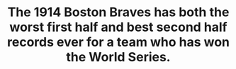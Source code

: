 ---
title:      
  - The 1914 Boston Braves has both the worst first half and best second half records ever for a team who has won the World Series.
secondary:
  - They went 33-43 (0.434) in the first half and 61-16 (0.792) in the second half, finishing 94-59.
reference:
  - http://www.baseball-reference.com/play-index/split_finder.cgi?type=p&class=team#gotresults&type=p&class=team&as=team_pitching&offset=0&match=season&min_year_game=1914&max_year_game=2014&playoffs=WSwin&split_1=dates%3Ahalf&sid_situa%3Aleado=situa%3Aleado%3Aany&sid_situa%3Atkswg=situa%3Atkswg%3Aany&sid_oppon%3Aoppon=oppon%3Aoppon%3Aany&sid_situa%3Atimes=situa%3Atimes%3Aany&sid_plato%3Aplato=plato%3Aplato%3Aany&sid_role%3Asprel=role%3Asprel%3Aany&sid_situa%3Abases=situa%3Abases%3Aany&sid_outco%3Aoutco=outco%3Aoutco%3Aany&sid_plato%3Aplats=plato%3Aplats%3Aany&sid_hitty%3Atraj=hitty%3Atraj%3Aany&sid_lineu%3Alineu=lineu%3Alineu%3Aany&sid_age%3Aage=age%3Aage%3Aany&sid_situa%3Apitco=situa%3Apitco%3Aany&sid_total%3Atotal=total%3Atotal%3ALast+28+days&sid_dates%3Ahalf=dates%3Ahalf%3A1st+Half&sid_locat%3Astad=locat%3Astad%3Aany&sid_situa%3Ainnng=situa%3Ainnng%3Aany&sid_locat%3Asite=locat%3Asite%3Aany&sid_dates%3Amonth=dates%3Amonth%3AJune&sid_situa%3Adefpo=situa%3Adefpo%3Aany&sid_situa%3Adr=situa%3Adr%3Aany&sid_rs%3Ars=rs%3Ars%3Aany&sid_situa%3Acount=situa%3Acount%3Aany&sid_situa%3Aouts=situa%3Aouts%3Aany&sid_wpa%3Alever=wpa%3Alever%3Aany&sid_locat%3Ahmvis=locat%3Ahmvis%3Aany&sid_hitty%3Ahitlo=hitty%3Ahitlo%3Aany&sid_situa%3Aclutc=situa%3Aclutc%3Aany&exclude_incomplete=1&c0criteria=&c0gtlt=eq&c0val=0&number_matched=1&orderby=L&sr_split_totals_choice=by_split&c1criteria=&c1gtlt=eq&c1val=0&c2criteria=&c2gtlt=eq&c2val=0&c3criteria=&c3gtlt=eq&c3val=0&c4criteria=&c4gtlt=eq&c4val=0&c5criteria=&c5gtlt=eq&c5val=1.0&c6criteria=&ajax=1&submitter=1
---